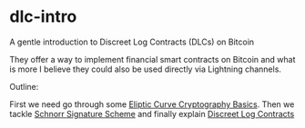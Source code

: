 # dlc-intro
A gentle introduction to Discreet Log Contracts (DLCs) on Bitcoin

They offer a way to implement financial smart contracts on Bitcoin and what is more I believe they could also be used directly via Lightning channels.

Outline: 

First we need go through some [Eliptic Curve Cryptography Basics](ecc101.md). Then we tackle [Schnorr Signature Scheme](./schnorr.md) and finally explain [Discreet Log Contracts](./dlc.md)